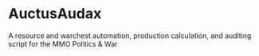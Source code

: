 # AuctusAudax
A resource and warchest automation, production calculation, and auditing script for the MMO Politics &amp; War
